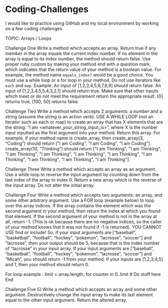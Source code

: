 # Coding-Challenges
I would like to practice using GitHub and my local environment by working on a few coding challenges

TOPIC: Arrays / Loops

Challenge One
Write a method which accepts an array. Return true if any member in the array equals the current index number. If no element in the array is equal to its index number, the method should return false. Use proper ruby custom by making your method end with a question mark, which indicates that the return value of your method is a boolean value. For example, the method name `equals_index?` would be a good choice. You must use a while loop or a for loop in your method. Do not use iterators like `each` and `map`.
Example: An input of [1,2,3,4,5,6,7,8,9] should return false. An input of [1,2,3,4,5,5,4,3,2,1] should return true. Make sure that other inputs which meet or do not meet the requirement return the appropriate result. [0] returns true, [100, 50] returns false.



Challenge Two
Write a method which accepts 2 arguments: a number and a string (assume the string is an action verb). USE A WHILE LOOP (not an iterator such as each or map) to create an array that has X elements that are the string: “I am <whatever_your_string_input_is>”, where X is the number input inputted as the first argument into your method. Return this array. For example, if your method name is create_array, then create_array(3, “Coding”) should return ["I am Coding", "I am Coding", "I am Coding"]. create_array(10, “Thinking”) should return ["I am Thinking", "I am Thinking", "I am Thinking", "I am Thinking", "I am Thinking", "I am Thinking", "I am Thinking", "I am Thinking", "I am Thinking", "I am Thinking"].


Challenge Three
Write a method which accepts an array as an argument. Use a while loop to reverse the input argument by counting down from the last index of the array to index 0. Return a new array which is the reverse of the input array. Do not alter the initial array.


Challenge Four
Write a method which accepts two arguments: an array, and some other arbitrary argument. Use a FOR loop  (example below) to loop over the array indices. If the array contains the element which was the second argument in your method, then return the index at which you found that element. If the second argument of your method is not in the array at all, return -1. (This is ok because there are no negative indices, so the caller of your method knows that it was not found if -1 is returned). YOU CANNOT USE find or include! So, if your input arguments are [“baseball”, “basketball”, “football”, “hockey”, “pokemon”, “lacrosse”, “soccer”] and “lacrosse”, then your output should be 5, because that is the index number of “lacrosse” in your input array. If your input arguments are [“baseball”, “basketball”, “football”, “hockey”, “pokemon”, “lacrosse”, “soccer”] and “Micah”, you should return -1 from your method. If your inputs are [1,2,3,4,5] and 1, then your method should return 0.

For loop example :
limit = array.length; 
	for counter in 0..limit
		# Do stuff here
	End

Challenge Five
5) Write a method which accepts an array and some other argument. Destructively change the input array to make its last element equal to the other input argument. Return the altered array.
